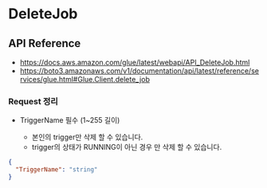 # DeleteJob

## API Reference

* https://docs.aws.amazon.com/glue/latest/webapi/API_DeleteJob.html
* https://boto3.amazonaws.com/v1/documentation/api/latest/reference/services/glue.html#Glue.Client.delete_job

### Request 정리

* TriggerName 필수 (1~255 길이)

  * 본인의 trigger만 삭제 할 수 있습니다.
  *  trigger의 상태가 RUNNING이 아닌 경우 만 삭제 할 수 있습니다.
```json
{
  "TriggerName": "string"
}
```
